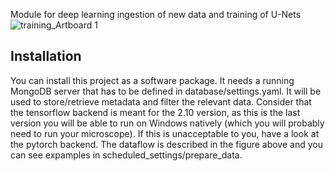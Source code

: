 Module for deep learning ingestion of new data and training of U-Nets
![training_Artboard 1](https://github.com/LEB-EPFL/deep-events/assets/52414717/6dfd34a1-7700-4a9d-81b5-4ace9f975114)


## Installation
You can install this project as a software package. It needs a running MongoDB server that has to be defined in database/settings.yaml. It will be used to store/retrieve metadata and filter the relevant data. Consider that the tensorflow backend is meant for the 2.10 version, as this is the last version you will be able to run on Windows natively (which you will probably need to run your microscope). If this is unacceptable to you, have a look at the pytorch backend.
The dataflow is described in the figure above and you can see expamples in scheduled_settings/prepare_data.